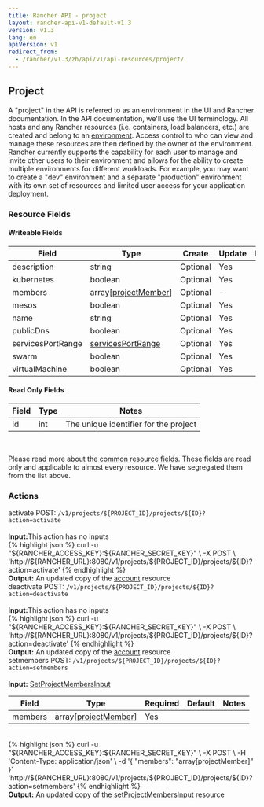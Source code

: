 ```yaml
---
title: Rancher API - project
layout: rancher-api-v1-default-v1.3
version: v1.3
lang: en
apiVersion: v1
redirect_from:
  - /rancher/v1.3/zh/api/v1/api-resources/project/
---
```


## Project

A "project" in the API is referred to as an environment in the UI and Rancher documentation. In the API documentation, we'll use the UI terminology. All hosts and any Rancher resources (i.e. containers, load balancers, etc.) are created and belong to an [environment]({{site.baseurl}}/rancher/{{page.version}}/{{page.lang}}/environments/). Access control to who can view and manage these resources are then defined by the owner of the environment. Rancher currently supports the capability for each user to manage and invite other users to their environment and allows for the ability to create multiple environments for different workloads. For example, you may want to create a "dev" environment and a separate "production" environment with its own set of resources and limited user access for your application deployment.

### Resource Fields

#### Writeable Fields

Field | Type | Create | Update | Default | Notes
---|---|---|---|---|---
description | string | Optional | Yes | - | 
kubernetes | boolean | Optional | Yes | - | 
members | array[[projectMember]({{site.baseurl}}/rancher/{{page.version}}/{{page.lang}}/api/{{page.apiVersion}}/api-resources/projectMember/)] | Optional | - | - | 
mesos | boolean | Optional | Yes | - | 
name | string | Optional | Yes | - | 
publicDns | boolean | Optional | Yes | - | 
servicesPortRange | [servicesPortRange]({{site.baseurl}}/rancher/{{page.version}}/{{page.lang}}/api/{{page.apiVersion}}/api-resources/servicesPortRange/) | Optional | Yes | - | 
swarm | boolean | Optional | Yes | - | 
virtualMachine | boolean | Optional | Yes | - | 


#### Read Only Fields

Field | Type   | Notes
---|---|---
id | int  | The unique identifier for the project


<br>

Please read more about the [common resource fields]({{site.baseurl}}/rancher/{{page.version}}/{{page.lang}}/api/{{page.apiVersion}}/common/). These fields are read only and applicable to almost every resource. We have segregated them from the list above.




### Actions

<div class="action" id="activate">
<span class="header">
activate
<span class="headerright">POST:  <code>/v1/projects/${PROJECT_ID}/projects/${ID}?action=activate</code></span></span>
<div class="action-contents">

<br>
<span class="input">
<strong>Input:</strong>This action has no inputs</span>

<br>
{% highlight json %}
curl -u "${RANCHER_ACCESS_KEY}:${RANCHER_SECRET_KEY}" \
-X POST \
'http://${RANCHER_URL}:8080/v1/projects/${PROJECT_ID}/projects/${ID}?action=activate'
{% endhighlight %}
<br>
<span class="output"><strong>Output:</strong> An updated copy of the <a href="{{site.baseurl}}/rancher/{{page.version}}/{{page.lang}}/api/{{page.apiVersion}}/api-resources/account/">account</a> resource</span>
</div></div>

<div class="action" id="deactivate">
<span class="header">
deactivate
<span class="headerright">POST:  <code>/v1/projects/${PROJECT_ID}/projects/${ID}?action=deactivate</code></span></span>
<div class="action-contents">

<br>
<span class="input">
<strong>Input:</strong>This action has no inputs</span>

<br>
{% highlight json %}
curl -u "${RANCHER_ACCESS_KEY}:${RANCHER_SECRET_KEY}" \
-X POST \
'http://${RANCHER_URL}:8080/v1/projects/${PROJECT_ID}/projects/${ID}?action=deactivate'
{% endhighlight %}
<br>
<span class="output"><strong>Output:</strong> An updated copy of the <a href="{{site.baseurl}}/rancher/{{page.version}}/{{page.lang}}/api/{{page.apiVersion}}/api-resources/account/">account</a> resource</span>
</div></div>

<div class="action" id="setmembers">
<span class="header">
setmembers
<span class="headerright">POST:  <code>/v1/projects/${PROJECT_ID}/projects/${ID}?action=setmembers</code></span></span>
<div class="action-contents">

<br>
<span class="input">
<strong>Input:</strong> <a href="{{site.baseurl}}/rancher/{{page.version}}/{{page.lang}}/api/{{page.apiVersion}}/api-resources/setProjectMembersInput/">SetProjectMembersInput</a></span>

Field | Type | Required | Default | Notes
---|---|---|---|---
members | array[[projectMember]({{site.baseurl}}/rancher/{{page.version}}/{{page.lang}}/api/{{page.apiVersion}}/api-resources/projectMember/)] | Yes |  | 


<br>
{% highlight json %}
curl -u "${RANCHER_ACCESS_KEY}:${RANCHER_SECRET_KEY}" \
-X POST \
-H 'Content-Type: application/json' \
-d '{
	"members": "array[projectMember]"
}' 'http://${RANCHER_URL}:8080/v1/projects/${PROJECT_ID}/projects/${ID}?action=setmembers'
{% endhighlight %}
<br>
<span class="output"><strong>Output:</strong> An updated copy of the <a href="{{site.baseurl}}/rancher/{{page.version}}/{{page.lang}}/api/{{page.apiVersion}}/api-resources/setProjectMembersInput/">setProjectMembersInput</a> resource</span>
</div></div>


